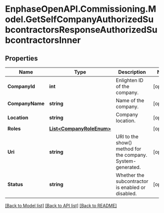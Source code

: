 # EnphaseOpenAPI.Commissioning.Model.GetSelfCompanyAuthorizedSubcontractorsResponseAuthorizedSubcontractorsInner

## Properties

Name | Type | Description | Notes
------------ | ------------- | ------------- | -------------
**CompanyId** | **int** | Enlighten ID of the company. | [optional] 
**CompanyName** | **string** | Name of the company. | [optional] 
**Location** | **string** | Company location. | [optional] 
**Roles** | [**List&lt;CompanyRoleEnum&gt;**](CompanyRoleEnum.md) |  | [optional] 
**Uri** | **string** | URI to the show() method for the company. System-generated. | [optional] 
**Status** | **string** | Whether the subcontractor is enabled or disabled. | [optional] 

[[Back to Model list]](../README.md#documentation-for-models) [[Back to API list]](../README.md#documentation-for-api-endpoints) [[Back to README]](../README.md)

